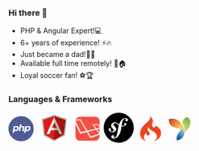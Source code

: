 ### Hi there 👋
- PHP & Angular Expert!💻
- 6+ years of experience! ⚡🔥
- Just became a dad!💖👨
- Available full time remotely! 👋🏠
- Loyal soccer fan! ⚽🏆

### Languages & Frameworks

<img src="https://raw.githubusercontent.com/johncui48/johncui48/main/php.png" height="auto" width="50">&nbsp;&nbsp;&nbsp;
<img src="https://raw.githubusercontent.com/johncui48/johncui48/main/angular.svg" height="auto" width="50">&nbsp;&nbsp;&nbsp;
<img src="https://raw.githubusercontent.com/johncui48/johncui48/main/laravel.svg" height="auto" width="50">&nbsp;
<img src="https://raw.githubusercontent.com/johncui48/johncui48/main/symfony.png" style="vertical-align: bottom;" height="auto" width="60">&nbsp;
<img src="https://raw.githubusercontent.com/johncui48/johncui48/main/codeigniter.png" height="auto" width="50">&nbsp;
<img src="https://raw.githubusercontent.com/johncui48/johncui48/main/yii.png" height="auto" width="50">
